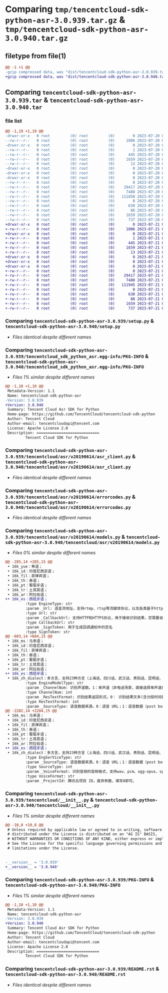 # Comparing `tmp/tencentcloud-sdk-python-asr-3.0.939.tar.gz` & `tmp/tencentcloud-sdk-python-asr-3.0.940.tar.gz`

## filetype from file(1)

```diff
@@ -1 +1 @@
-gzip compressed data, was "dist/tencentcloud-sdk-python-asr-3.0.939.tar", last modified: Thu Jul 20 00:17:30 2023, max compression
+gzip compressed data, was "dist/tencentcloud-sdk-python-asr-3.0.940.tar", last modified: Fri Jul 21 00:22:18 2023, max compression
```

## Comparing `tencentcloud-sdk-python-asr-3.0.939.tar` & `tencentcloud-sdk-python-asr-3.0.940.tar`

### file list

```diff
@@ -1,19 +1,19 @@
-drwxr-xr-x   0 root         (0) root         (0)        0 2023-07-20 00:17:30.000000 tencentcloud-sdk-python-asr-3.0.939/
--rw-r--r--   0 root         (0) root         (0)     1006 2023-07-20 00:17:30.000000 tencentcloud-sdk-python-asr-3.0.939/setup.py
-drwxr-xr-x   0 root         (0) root         (0)        0 2023-07-20 00:17:30.000000 tencentcloud-sdk-python-asr-3.0.939/tencentcloud_sdk_python_asr.egg-info/
--rw-r--r--   0 root         (0) root         (0)        1 2023-07-20 00:17:30.000000 tencentcloud-sdk-python-asr-3.0.939/tencentcloud_sdk_python_asr.egg-info/dependency_links.txt
--rw-r--r--   0 root         (0) root         (0)      445 2023-07-20 00:17:30.000000 tencentcloud-sdk-python-asr-3.0.939/tencentcloud_sdk_python_asr.egg-info/SOURCES.txt
--rw-r--r--   0 root         (0) root         (0)     1659 2023-07-20 00:17:30.000000 tencentcloud-sdk-python-asr-3.0.939/tencentcloud_sdk_python_asr.egg-info/PKG-INFO
--rw-r--r--   0 root         (0) root         (0)       13 2023-07-20 00:17:30.000000 tencentcloud-sdk-python-asr-3.0.939/tencentcloud_sdk_python_asr.egg-info/top_level.txt
-drwxr-xr-x   0 root         (0) root         (0)        0 2023-07-20 00:17:30.000000 tencentcloud-sdk-python-asr-3.0.939/tencentcloud/
-drwxr-xr-x   0 root         (0) root         (0)        0 2023-07-20 00:17:30.000000 tencentcloud-sdk-python-asr-3.0.939/tencentcloud/asr/
-drwxr-xr-x   0 root         (0) root         (0)        0 2023-07-20 00:17:30.000000 tencentcloud-sdk-python-asr-3.0.939/tencentcloud/asr/v20190614/
--rw-r--r--   0 root         (0) root         (0)        0 2023-07-20 00:17:30.000000 tencentcloud-sdk-python-asr-3.0.939/tencentcloud/asr/v20190614/__init__.py
--rw-r--r--   0 root         (0) root         (0)    29417 2023-07-20 00:17:30.000000 tencentcloud-sdk-python-asr-3.0.939/tencentcloud/asr/v20190614/asr_client.py
--rw-r--r--   0 root         (0) root         (0)     7480 2023-07-20 00:17:30.000000 tencentcloud-sdk-python-asr-3.0.939/tencentcloud/asr/v20190614/errorcodes.py
--rw-r--r--   0 root         (0) root         (0)   111858 2023-07-20 00:17:30.000000 tencentcloud-sdk-python-asr-3.0.939/tencentcloud/asr/v20190614/models.py
--rw-r--r--   0 root         (0) root         (0)        0 2023-07-20 00:17:30.000000 tencentcloud-sdk-python-asr-3.0.939/tencentcloud/asr/__init__.py
--rw-r--r--   0 root         (0) root         (0)      630 2023-07-20 00:17:30.000000 tencentcloud-sdk-python-asr-3.0.939/tencentcloud/__init__.py
--rw-r--r--   0 root         (0) root         (0)       88 2023-07-20 00:17:30.000000 tencentcloud-sdk-python-asr-3.0.939/setup.cfg
--rw-r--r--   0 root         (0) root         (0)     1659 2023-07-20 00:17:30.000000 tencentcloud-sdk-python-asr-3.0.939/PKG-INFO
--rw-r--r--   0 root         (0) root         (0)      737 2023-07-20 00:17:30.000000 tencentcloud-sdk-python-asr-3.0.939/README.rst
+drwxr-xr-x   0 root         (0) root         (0)        0 2023-07-21 00:22:18.000000 tencentcloud-sdk-python-asr-3.0.940/
+-rw-r--r--   0 root         (0) root         (0)     1006 2023-07-21 00:22:18.000000 tencentcloud-sdk-python-asr-3.0.940/setup.py
+drwxr-xr-x   0 root         (0) root         (0)        0 2023-07-21 00:22:18.000000 tencentcloud-sdk-python-asr-3.0.940/tencentcloud_sdk_python_asr.egg-info/
+-rw-r--r--   0 root         (0) root         (0)        1 2023-07-21 00:22:18.000000 tencentcloud-sdk-python-asr-3.0.940/tencentcloud_sdk_python_asr.egg-info/dependency_links.txt
+-rw-r--r--   0 root         (0) root         (0)      445 2023-07-21 00:22:18.000000 tencentcloud-sdk-python-asr-3.0.940/tencentcloud_sdk_python_asr.egg-info/SOURCES.txt
+-rw-r--r--   0 root         (0) root         (0)     1659 2023-07-21 00:22:18.000000 tencentcloud-sdk-python-asr-3.0.940/tencentcloud_sdk_python_asr.egg-info/PKG-INFO
+-rw-r--r--   0 root         (0) root         (0)       13 2023-07-21 00:22:18.000000 tencentcloud-sdk-python-asr-3.0.940/tencentcloud_sdk_python_asr.egg-info/top_level.txt
+drwxr-xr-x   0 root         (0) root         (0)        0 2023-07-21 00:22:18.000000 tencentcloud-sdk-python-asr-3.0.940/tencentcloud/
+drwxr-xr-x   0 root         (0) root         (0)        0 2023-07-21 00:22:18.000000 tencentcloud-sdk-python-asr-3.0.940/tencentcloud/asr/
+drwxr-xr-x   0 root         (0) root         (0)        0 2023-07-21 00:22:18.000000 tencentcloud-sdk-python-asr-3.0.940/tencentcloud/asr/v20190614/
+-rw-r--r--   0 root         (0) root         (0)        0 2023-07-21 00:22:18.000000 tencentcloud-sdk-python-asr-3.0.940/tencentcloud/asr/v20190614/__init__.py
+-rw-r--r--   0 root         (0) root         (0)    29417 2023-07-21 00:22:18.000000 tencentcloud-sdk-python-asr-3.0.940/tencentcloud/asr/v20190614/asr_client.py
+-rw-r--r--   0 root         (0) root         (0)     7480 2023-07-21 00:22:18.000000 tencentcloud-sdk-python-asr-3.0.940/tencentcloud/asr/v20190614/errorcodes.py
+-rw-r--r--   0 root         (0) root         (0)   111945 2023-07-21 00:22:18.000000 tencentcloud-sdk-python-asr-3.0.940/tencentcloud/asr/v20190614/models.py
+-rw-r--r--   0 root         (0) root         (0)        0 2023-07-21 00:22:18.000000 tencentcloud-sdk-python-asr-3.0.940/tencentcloud/asr/__init__.py
+-rw-r--r--   0 root         (0) root         (0)      630 2023-07-21 00:22:18.000000 tencentcloud-sdk-python-asr-3.0.940/tencentcloud/__init__.py
+-rw-r--r--   0 root         (0) root         (0)       88 2023-07-21 00:22:18.000000 tencentcloud-sdk-python-asr-3.0.940/setup.cfg
+-rw-r--r--   0 root         (0) root         (0)     1659 2023-07-21 00:22:18.000000 tencentcloud-sdk-python-asr-3.0.940/PKG-INFO
+-rw-r--r--   0 root         (0) root         (0)      737 2023-07-21 00:22:18.000000 tencentcloud-sdk-python-asr-3.0.940/README.rst
```

### Comparing `tencentcloud-sdk-python-asr-3.0.939/setup.py` & `tencentcloud-sdk-python-asr-3.0.940/setup.py`

 * *Files identical despite different names*

### Comparing `tencentcloud-sdk-python-asr-3.0.939/tencentcloud_sdk_python_asr.egg-info/PKG-INFO` & `tencentcloud-sdk-python-asr-3.0.940/tencentcloud_sdk_python_asr.egg-info/PKG-INFO`

 * *Files 1% similar despite different names*

```diff
@@ -1,10 +1,10 @@
 Metadata-Version: 1.1
 Name: tencentcloud-sdk-python-asr
-Version: 3.0.939
+Version: 3.0.940
 Summary: Tencent Cloud Asr SDK for Python
 Home-page: https://github.com/TencentCloud/tencentcloud-sdk-python
 Author: Tencent Cloud
 Author-email: tencentcloudapi@tencent.com
 License: Apache License 2.0
 Description: ============================
         Tencent Cloud SDK for Python
```

### Comparing `tencentcloud-sdk-python-asr-3.0.939/tencentcloud/asr/v20190614/asr_client.py` & `tencentcloud-sdk-python-asr-3.0.940/tencentcloud/asr/v20190614/asr_client.py`

 * *Files identical despite different names*

### Comparing `tencentcloud-sdk-python-asr-3.0.939/tencentcloud/asr/v20190614/errorcodes.py` & `tencentcloud-sdk-python-asr-3.0.940/tencentcloud/asr/v20190614/errorcodes.py`

 * *Files identical despite different names*

### Comparing `tencentcloud-sdk-python-asr-3.0.939/tencentcloud/asr/v20190614/models.py` & `tencentcloud-sdk-python-asr-3.0.940/tencentcloud/asr/v20190614/models.py`

 * *Files 0% similar despite different names*

```diff
@@ -285,14 +285,15 @@
 • 16k_yue：粤语；
 • 16k_id：印度尼西亚语；
 • 16k_fil：菲律宾语；
 • 16k_th：泰语；
 • 16k_pt：葡萄牙语；
 • 16k_tr：土耳其语；
 • 16k_ar：阿拉伯语；
+• 16k_es：西班牙语；
         :type EngineType: str
         :param _Url: 语音流地址，支持rtmp、rtsp等流媒体协议，以及各类基于http协议的直播流(不支持hls, m3u8)
         :type Url: str
         :param _CallbackUrl: 支持HTTP和HTTPS协议，用于接收识别结果，您需要自行搭建公网可调用的服务。回调格式&内容详见：[语音流异步识别回调说明](https://cloud.tencent.com/document/product/1093/52633)
         :type CallbackUrl: str
         :param _SignToken: 用于生成回调通知中的签名
         :type SignToken: str
@@ -603,14 +604,15 @@
 • 16k_ms：马来语；
 • 16k_id：印度尼西亚语；
 • 16k_fil：菲律宾语；
 • 16k_th：泰语；
 • 16k_pt：葡萄牙语；
 • 16k_tr：土耳其语；
 • 16k_ar：阿拉伯语；
+• 16k_es：西班牙语；
 • 16k_zh_dialect：多方言，支持23种方言（上海话、四川话、武汉话、贵阳话、昆明话、西安话、郑州话、太原话、兰州话、银川话、西宁话、南京话、合肥话、南昌话、长沙话、苏州话、杭州话、济南话、天津话、石家庄话、黑龙江话、吉林话、辽宁话）；
         :type EngineModelType: str
         :param _ChannelNum: 识别声道数。1：单声道（非电话场景，直接选择单声道即可，忽略音频声道数）；2：双声道（仅支持8k_zh电话场景，双声道应分别对应通话双方）。注意：双声道的电话音频已物理分离说话人，无需再开启说话人分离功能。
         :type ChannelNum: int
         :param _ResTextFormat: 识别结果返回形式。0： 识别结果文本(含分段时间戳)； 1：词级别粒度的[详细识别结果](https://cloud.tencent.com/document/api/1093/37824#SentenceDetail)(不含标点，含语速值)；2：词级别粒度的详细识别结果（包含标点、语速值）；3: 标点符号分段，包含每段时间戳，特别适用于字幕场景（包含词级时间、标点、语速值）。4：【增值付费功能】对识别结果按照语义分段，并展示词级别粒度的详细识别结果，仅支持8k_zh、16k_zh引擎，需购买对应资源包使用（注意：如果账号后付费功能开启并使用此功能，将[自动计费](https://cloud.tencent.com/document/product/1093/35686)）
         :type ResTextFormat: int
         :param _SourceType: 语音数据来源。0：语音 URL；1：语音数据（post body）。
@@ -2282,14 +2284,15 @@
 • 16k_ms：马来语；
 • 16k_id：印度尼西亚语；
 • 16k_fil：菲律宾语；
 • 16k_th：泰语；
 • 16k_pt：葡萄牙语；
 • 16k_tr：土耳其语；
 • 16k_ar：阿拉伯语；
+• 16k_es：西班牙语；
 • 16k_zh_dialect：多方言，支持23种方言（上海话、四川话、武汉话、贵阳话、昆明话、西安话、郑州话、太原话、兰州话、银川话、西宁话、南京话、合肥话、南昌话、长沙话、苏州话、杭州话、济南话、天津话、石家庄话、黑龙江话、吉林话、辽宁话）；
         :type EngSerViceType: str
         :param _SourceType: 语音数据来源。0：语音 URL；1：语音数据（post body）。
         :type SourceType: int
         :param _VoiceFormat: 识别音频的音频格式，支持wav、pcm、ogg-opus、speex、silk、mp3、m4a、aac、amr。
         :type VoiceFormat: str
         :param _ProjectId: 腾讯云项目 ID，废弃参数，填写0即可。
```

### Comparing `tencentcloud-sdk-python-asr-3.0.939/tencentcloud/__init__.py` & `tencentcloud-sdk-python-asr-3.0.940/tencentcloud/__init__.py`

 * *Files 1% similar despite different names*

```diff
@@ -10,8 +10,8 @@
 # Unless required by applicable law or agreed to in writing, software
 # distributed under the License is distributed on an "AS IS" BASIS,
 # WITHOUT WARRANTIES OR CONDITIONS OF ANY KIND, either express or implied.
 # See the License for the specific language governing permissions and
 # limitations under the License.
 
 
-__version__ = '3.0.939'
+__version__ = '3.0.940'
```

### Comparing `tencentcloud-sdk-python-asr-3.0.939/PKG-INFO` & `tencentcloud-sdk-python-asr-3.0.940/PKG-INFO`

 * *Files 1% similar despite different names*

```diff
@@ -1,10 +1,10 @@
 Metadata-Version: 1.1
 Name: tencentcloud-sdk-python-asr
-Version: 3.0.939
+Version: 3.0.940
 Summary: Tencent Cloud Asr SDK for Python
 Home-page: https://github.com/TencentCloud/tencentcloud-sdk-python
 Author: Tencent Cloud
 Author-email: tencentcloudapi@tencent.com
 License: Apache License 2.0
 Description: ============================
         Tencent Cloud SDK for Python
```

### Comparing `tencentcloud-sdk-python-asr-3.0.939/README.rst` & `tencentcloud-sdk-python-asr-3.0.940/README.rst`

 * *Files identical despite different names*

